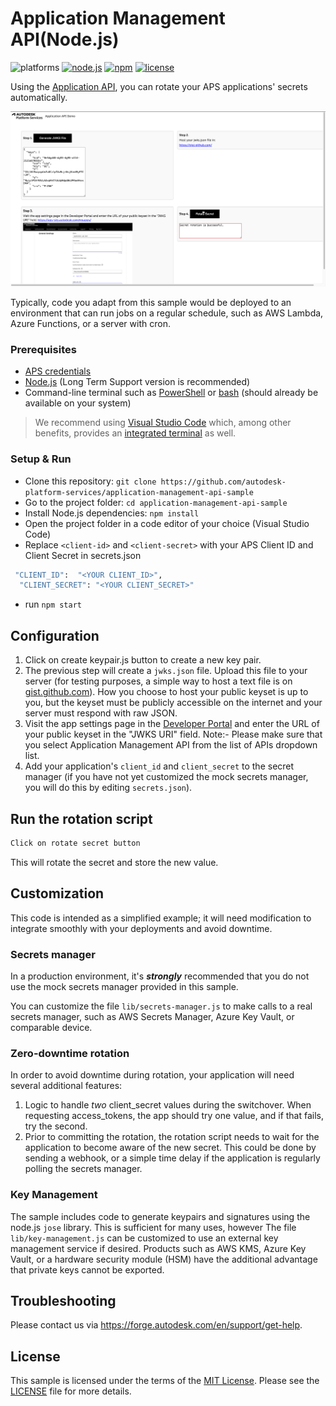 # Application Management API(Node.js)

![platforms](https://img.shields.io/badge/platform-windows%20%7C%20osx%20%7C%20linux-lightgray.svg)
[![node.js](https://img.shields.io/badge/Node.js-20.13-blue.svg)](https://nodejs.org)
[![npm](https://img.shields.io/badge/npm-10.5-blue.svg)](https://www.npmjs.com/)
[![license](https://img.shields.io/:license-mit-green.svg)](https://opensource.org/licenses/MIT)

Using the [Application API](https://aps.autodesk.com/en/docs/applications/v1/developers_guide/overview/), you can rotate your APS applications' secrets automatically.

![thumbnail](thumbnail.png)

Typically, code you adapt from this sample would be deployed to an environment that can run jobs on a regular schedule, such as AWS Lambda, Azure Functions, or a server with cron.

### Prerequisites

- [APS credentials](https://forge.autodesk.com/en/docs/oauth/v2/tutorials/create-app)
- [Node.js](https://nodejs.org) (Long Term Support version is recommended)
- Command-line terminal such as [PowerShell](https://learn.microsoft.com/en-us/powershell/scripting/overview)
  or [bash](<https://en.wikipedia.org/wiki/Bash_(Unix_shell)>) (should already be available on your system)

> We recommend using [Visual Studio Code](https://code.visualstudio.com) which, among other benefits,
> provides an [integrated terminal](https://code.visualstudio.com/docs/terminal/basics) as well.

### Setup & Run

- Clone this repository: `git clone https://github.com/autodesk-platform-services/application-management-api-sample`
- Go to the project folder: `cd application-management-api-sample`
- Install Node.js dependencies: `npm install`
- Open the project folder in a code editor of your choice (Visual Studio Code)
- Replace `<client-id>` and `<client-secret>` with your APS Client ID and Client Secret in secrets.json

```bash
 "CLIENT_ID":  "<YOUR CLIENT_ID>",
  "CLIENT_SECRET": "<YOUR CLIENT_SECRET>"
```

- run `npm start`

## Configuration

1. Click on create keypair.js button to create a new key pair.
1. The previous step will create a `jwks.json` file. Upload this file to your server (for testing purposes, a simple way to host a text file is on [gist.github.com](https://gist.github.com)). How you choose to host your public keyset is up to you, but the keyset must be publicly accessible on the internet and your server must respond with raw JSON.
1. Visit the app settings page in the [Developer Portal](https://aps.autodesk.com) and enter the URL of your public keyset in the "JWKS URI" field.
   Note:- Please make sure that you select Application Management API from the list of APIs dropdown list.
1. Add your application's `client_id` and `client_secret` to the secret manager (if you have not yet customized the mock secrets manager, you will do this by editing `secrets.json`).

## Run the rotation script

```sh
Click on rotate secret button
```

This will rotate the secret and store the new value.

## Customization

This code is intended as a simplified example; it will need modification to integrate smoothly with your deployments and avoid downtime.

### Secrets manager

In a production environment, it's **_strongly_** recommended that you do not use the mock secrets manager provided in this sample.

You can customize the file `lib/secrets-manager.js` to make calls to a real secrets manager, such as AWS Secrets Manager, Azure Key Vault, or comparable device.

### Zero-downtime rotation

In order to avoid downtime during rotation, your application will need several additional features:

1. Logic to handle _two_ client_secret values during the switchover. When requesting access_tokens, the app should try one value, and if that fails, try the second.
1. Prior to committing the rotation, the rotation script needs to wait for the application to become aware of the new secret. This could be done by sending a webhook, or a simple time delay if the application is regularly polling the secrets manager.

### Key Management

The sample includes code to generate keypairs and signatures using the node.js `jose` library. This is sufficient for many uses, however The file `lib/key-management.js` can be customized to use an external key management service if desired. Products such as AWS KMS, Azure Key Vault, or a hardware security module (HSM) have the additional advantage that private keys cannot be exported.

## Troubleshooting

Please contact us via https://forge.autodesk.com/en/support/get-help.

## License

This sample is licensed under the terms of the [MIT License](http://opensource.org/licenses/MIT).
Please see the [LICENSE](LICENSE) file for more details.
